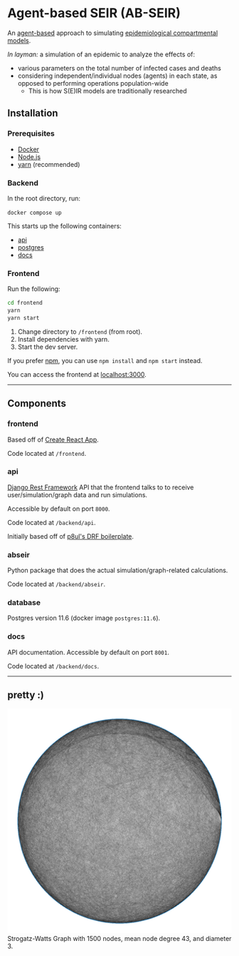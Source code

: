 # **Agent-based SEIR** (AB-SEIR)
An [agent-based](https://en.wikipedia.org/wiki/Agent-based_model) approach to simulating [epidemiological compartmental models](https://en.wikipedia.org/wiki/Compartmental_models_in_epidemiology).

*In layman:* a simulation of an epidemic to analyze the effects of:
* various parameters on the total number of infected cases and deaths
* considering independent/individual nodes (agents) in each state, as opposed to performing operations population-wide
  * This is how S(E)IR models are traditionally researched

## **Installation**
### Prerequisites
* [Docker](https://www.docker.com/get-started/)
* [Node.js](https://nodejs.org/en/)
* [yarn](https://yarnpkg.com/getting-started/install) (recommended)

### Backend
In the root directory, run:

`docker compose up`

This starts up the following containers:
* [api](#api)
* [postgres](#database)
* [docs](#docs)

### Frontend
Run the following:
```bash
cd frontend
yarn
yarn start
```
1. Change directory to `/frontend` (from root).
2. Install dependencies with yarn.
3. Start the dev server.

If you prefer [npm](https://www.npmjs.com/), you can use `npm install` and `npm start` instead.

You can access the frontend at [localhost:3000](http://localhost:3000).

---

## Components

### frontend
Based off of [Create React App](https://github.com/facebook/create-react-app).

Code located at `/frontend`.

### api
[Django Rest Framework](https://www.django-rest-framework.org/) API that the frontend talks to to receive user/simulation/graph data and run simulations.

Accessible by default on port `8000`.

Code located at `/backend/api`.

Initially based off of [p8ul's DRF boilerplate](https://github.com/p8ul/django-rest-framework-boilerplate).

### abseir
Python package that does the actual simulation/graph-related calculations.

Code located at `/backend/abseir`.

### database
Postgres version 11.6 (docker image `postgres:11.6`).

### docs
API documentation. Accessible by default on port `8001`.

Code located at `/backend/docs`.

---

## pretty :)
![Strogatz-Watts Graph](backend/abseir/report/figures/ws/graph.png)
Strogatz-Watts Graph with 1500 nodes, mean node degree 43, and diameter 3.
